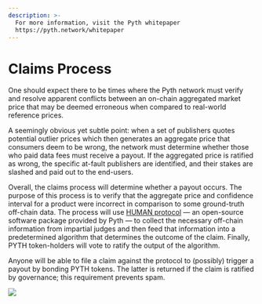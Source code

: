 ```yaml
---
description: >-
  For more information, visit the Pyth whitepaper
  https://pyth.network/whitepaper
---
```


# Claims Process

One should expect there to be times where the Pyth network must verify and resolve apparent conflicts between an on-chain aggregated market price that may be deemed erroneous when compared to real-world reference prices.

A seemingly obvious yet subtle point: when a set of publishers quotes potential outlier prices which then generates an aggregate price that consumers deem to be wrong, the network must determine whether those who paid data fees must receive a payout. If the aggregated price is ratified as wrong, the specific at-fault publishers are identified, and their stakes are slashed and paid out to the end-users.

Overall, the claims process will determine whether a payout occurs. The purpose of this process is to verify that the aggregate price and confidence interval for a product were incorrect in comparison to some ground-truth off-chain data. The process will use [HUMAN protocol](https://medium.com/human-protocol/introduction-to-the-human-protocol-304b1448d772) — an open-source software package provided by Pyth — to collect the necessary off-chain information from impartial judges and then feed that information into a predetermined algorithm that determines the outcome of the claim. Finally, PYTH token-holders will vote to ratify the output of the algorithm.

Anyone will be able to file a claim against the protocol to (possibly) trigger a payout by bonding PYTH tokens. The latter is returned if the claim is ratified by governance; this requirement prevents spam.

![](<.gitbook/assets/Screenshot 2022-03-03 125900.jpg>)
